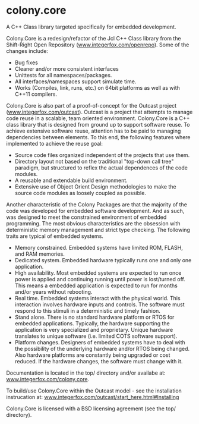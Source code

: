 # colony.core
A C++ Class library targeted specifically for embedded development.

Colony.Core is a redesign/refactor of the Jcl C++ Class library from the Shift-Right Open Repository (www.integerfox.com/openrepo). Some of the changes include:
  - Bug fixes
  - Cleaner and/or more consistent interfaces
  - Unittests for all namespaces/packages.
  - All interfaces/namespaces support simulate time.
  - Works (Compiles, link, runs, etc.) on 64bit platforms as well as with C++11 compilers.

Colony.Core is also part of a proof-of-concept for the Outcast project (www.integerfox.com/outcast). Outcast is 
a project that attempts to manage code reuse in a scalable, team oriented environment. Colony.Core is a C++ 
class library that is designed from ground up to support software reuse. To achieve extensive software reuse, 
attention has to be paid to managing dependencies between elements. To this end, the following features where 
implemented to achieve the reuse goal:

  - Source code files organized independent of the projects that use them.
  - Directory layout not based on the traditional "top-down call tree" paradigm, but structured to reflex the actual 
    dependences of the code modules.
  - A reusable and extendable build environment.
  - Extensive use of Object Orient Design methodologies to make the source code modules as loosely coupled as possible.

Another characteristic of the Colony Packages are that the majority of the code was developed for embedded software 
development. And as such, was designed to meet the constrained environment of embedded programming. The most obvious
characteristics are the obsession with deterministic memory management and strict type checking. The following traits 
are typical of embedded systems.

  - Memory constrained. Embedded systems have limited ROM, FLASH, and RAM memories.
  - Dedicated system. Embedded hardware typically runs one and only one application.
  - High availability. Most embedded systems are expected to run once power is applied and continuing running until 
    power is lost/turned off. This means a embedded application is expected to run for months and/or years without 
    rebooting.
  - Real time. Embedded systems interact with the physical world. This interaction involves hardware inputs and 
    controls. The software must respond to this stimuli in a deterministic and timely fashion.
  - Stand alone. There is no standard hardware platform or RTOS for embedded applications. Typically, the hardware 
    supporting the application is very specialized and proprietary. Unique hardware translates to unique software 
    (i.e. limited COTS software support).
  - Platform changes. Designers of embedded systems have to deal with the possibility of the underlying hardware 
    and/or RTOS being changed. Also hardware platforms are constantly being upgraded or cost reduced. If the hardware 
    changes, the software must change with it.


Documentation is located in the top/ directory and/or availabe at: www.integerfox.com/colony.core.

To build/use Colony.Core within the Outcast model - see the installation instrucation at: www.integerfox.com/outcast/start_here.html#Installing

Colony.Core is licensed with a BSD licensing agreement (see the top/ directory).
